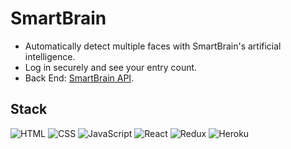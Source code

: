 # SmartBrain

* Automatically detect multiple faces with SmartBrain's artificial intelligence.
* Log in securely and see your entry count.
* Back End: <a href='https://github.com/axon4/smartbrain-api' target='_blank'>SmartBrain API</a>.

## Stack

![HTML](https://img.shields.io/badge/-HTML-E34F26?style=flat-square&logo=html5&logoColor=white)
![CSS](https://img.shields.io/badge/-CSS-1572B6?style=flat-square&logo=css3)
![JavaScript](https://img.shields.io/badge/-JavaScript-F7DF1E?style=flat-square&logo=javascript&logoColor=black)
![React](https://img.shields.io/badge/-React-61DAFB?style=flat-square&logo=react&logoColor=black)
![Redux](https://img.shields.io/badge/-Redux-764ABC?style=flat-square&logo=redux)
![Heroku](https://img.shields.io/badge/-Heroku-430098?style=flat-square&logo=heroku)
